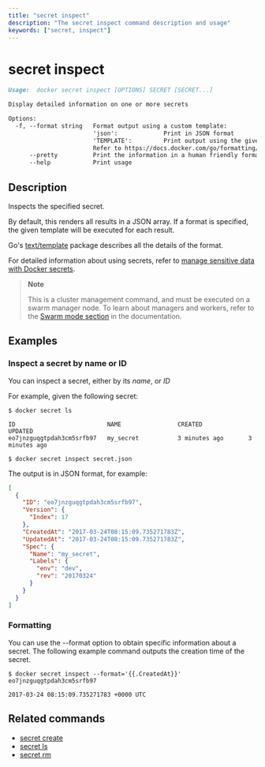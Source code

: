 ```yaml
---
title: "secret inspect"
description: "The secret inspect command description and usage"
keywords: ["secret, inspect"]
---
```


# secret inspect

```Markdown
Usage:  docker secret inspect [OPTIONS] SECRET [SECRET...]

Display detailed information on one or more secrets

Options:
  -f, --format string   Format output using a custom template:
                        'json':             Print in JSON format
                        'TEMPLATE':         Print output using the given Go template.
                        Refer to https://docs.docker.com/go/formatting/ for more information about formatting output with templates
      --pretty          Print the information in a human friendly format
      --help            Print usage
```

## Description

Inspects the specified secret.

By default, this renders all results in a JSON array. If a format is specified,
the given template will be executed for each result.

Go's [text/template](https://golang.org/pkg/text/template/) package
describes all the details of the format.

For detailed information about using secrets, refer to [manage sensitive data with Docker secrets](https://docs.docker.com/engine/swarm/secrets/).

> **Note**
>
> This is a cluster management command, and must be executed on a swarm
> manager node. To learn about managers and workers, refer to the
> [Swarm mode section](https://docs.docker.com/engine/swarm/) in the
> documentation.

## Examples

### Inspect a secret by name or ID

You can inspect a secret, either by its *name*, or *ID*

For example, given the following secret:

```console
$ docker secret ls

ID                          NAME                CREATED             UPDATED
eo7jnzguqgtpdah3cm5srfb97   my_secret           3 minutes ago       3 minutes ago
```

```console
$ docker secret inspect secret.json
```

The output is in JSON format, for example:

```json
[
  {
    "ID": "eo7jnzguqgtpdah3cm5srfb97",
    "Version": {
      "Index": 17
    },
    "CreatedAt": "2017-03-24T08:15:09.735271783Z",
    "UpdatedAt": "2017-03-24T08:15:09.735271783Z",
    "Spec": {
      "Name": "my_secret",
      "Labels": {
        "env": "dev",
        "rev": "20170324"
      }
    }
  }
]
```

### Formatting

You can use the --format option to obtain specific information about a
secret. The following example command outputs the creation time of the
secret.

```console
$ docker secret inspect --format='{{.CreatedAt}}' eo7jnzguqgtpdah3cm5srfb97

2017-03-24 08:15:09.735271783 +0000 UTC
```


## Related commands

* [secret create](secret_create.md)
* [secret ls](secret_ls.md)
* [secret rm](secret_rm.md)
